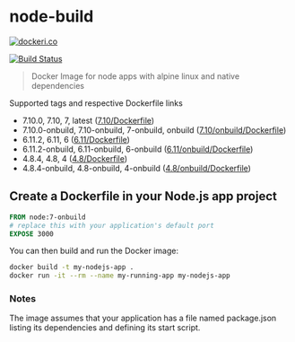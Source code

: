 # node-build

[![dockeri.co](http://dockeri.co/image/lgatica/node-build)](https://hub.docker.com/r/lgatica/node-build/)

[![Build Status](https://travis-ci.org/lgaticaq/node-build.svg?branch=master)](https://travis-ci.org/lgaticaq/node-build)

> Docker Image for node apps with alpine linux and native dependencies

Supported tags and respective Dockerfile links

- 7.10.0, 7.10, 7, latest ([7.10/Dockerfile](https://github.com/lgaticaq/node-build/blob/master/7.10.0/Dockerfile))
- 7.10.0-onbuild, 7.10-onbuild, 7-onbuild, onbuild ([7.10/onbuild/Dockerfile](https://github.com/lgaticaq/node-build/blob/master/7.10.0/onbuild/Dockerfile))
- 6.11.2, 6.11, 6 ([6.11/Dockerfile](https://github.com/lgaticaq/node-build/blob/master/6.11.2/Dockerfile))
- 6.11.2-onbuild, 6.11-onbuild, 6-onbuild ([6.11/onbuild/Dockerfile](https://github.com/lgaticaq/node-build/blob/master/6.11.2/onbuild/Dockerfile))
- 4.8.4, 4.8, 4 ([4.8/Dockerfile](https://github.com/lgaticaq/node-build/blob/master/4.8.4/Dockerfile))
- 4.8.4-onbuild, 4.8-onbuild, 4-onbuild ([4.8/onbuild/Dockerfile](https://github.com/lgaticaq/node-build/blob/master/4.8.4/onbuild/Dockerfile))

## Create a Dockerfile in your Node.js app project
```dockerfile
FROM node:7-onbuild
# replace this with your application's default port
EXPOSE 3000
```

You can then build and run the Docker image:

```bash
docker build -t my-nodejs-app .
docker run -it --rm --name my-running-app my-nodejs-app
```

### Notes
The image assumes that your application has a file named package.json listing its dependencies and defining its start script.
